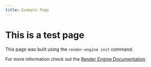 ```yaml
---
title: Example Page
---
```


# This is a test page

This page was built using the `render-engine init` command.

For more information check out the [Render Engine Documentation](https://render-engine.readthedocs.io/en/latest/)
